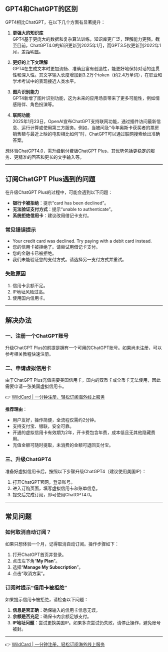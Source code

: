 ## GPT4和ChatGPT的区别

GPT4相比ChatGPT，在以下几个方面有显著提升：

1. **更强大的知识库**  
   GPT4基于更庞大的数据和复杂算法训练，知识库更广泛，理解能力更强。截至目前，ChatGPT4.0的知识更新到2025年1月，而GPT3.5仅更新到2022年1月，差距明显。

2. **更好的上下文理解**  
   GPT4在生成文本时更加流畅、准确且富有创造性，能更好地保持对话的连贯性和深入性。其文字输入长度增加到3.2万个token（约2.4万单词），在职业和学术考试中的表现接近人类水平。

3. **图片识别能力**  
   GPT4新增了图片识别功能，这为未来的应用场景带来了更多可能性，例如情感陪伴、角色扮演等。

4. **联网功能**  
   2025年1月23日，OpenAI宣布ChatGPT支持联网功能，通过插件访问最新信息、运行计算或使用第三方服务。例如，当被问及“今年奥斯卡获奖者的票房销售额与最近上映的电影相比如何”时，ChatGPT可以通过联网搜索给出准确答案。

想体验ChatGPT4.0，需升级到付费版ChatGPT Plus，其优势包括更稳定的服务、更精准的回答和更长的文字输入等。

---

## 订阅ChatGPT Plus遇到的问题

在升级ChatGPT Plus的过程中，可能会遇到以下问题：

- **银行卡被拒绝**：提示“card has been declined”。
- **无法验证支付方式**：提示“unable to authenticate”。
- **系统拒绝信用卡**：建议改用借记卡支付。

### 常见错误提示

- Your credit card was declined. Try paying with a debit card instead.
- 您的信用卡被拒绝了。请尝试用借记卡支付。
- 您的金融卡已被拒绝。
- 我们未能验证您的支付方式。请选择另一支付方式并重试。

### 失败原因

1. 信用卡余额不足。
2. IP地址风险过高。
3. 使用国内信用卡。

---

## 解决办法

### 一、注册一个ChatGPT账号

升级ChatGPT Plus的前提是拥有一个可用的ChatGPT账号。如果尚未注册，可以参考相关教程快速注册。

### 二、申请虚拟信用卡

由于ChatGPT Plus充值需要美国信用卡，国内的双币卡或全币卡无法使用，因此需要申请一张美国虚拟信用卡。

👉 [WildCard | 一分钟注册，轻松订阅海外线上服务](https://bit.ly/bewildcard)

**推荐理由**：
- 用户友好，操作简便，全流程仅需约2分钟。
- 支持支付宝、银联，安全可靠。
- 开通的虚拟信用卡有效期为2年，开卡费包含年费，成本低且无其他隐藏费用。
- 充值金额可随时提取，未消费的金额可退回支付宝。

### 三、升级ChatGPT4

准备好虚拟信用卡后，按照以下步骤升级ChatGPT4（建议使用美国IP）：

1. 打开ChatGPT官网，登录账号。
2. 进入订购页面，填写虚拟信用卡和账单信息。
3. 提交后完成订阅，即可使用ChatGPT4.0。

---

## 常见问题

### 如何取消自动订阅？

如果只想体验一个月，记得取消自动订阅。操作步骤如下：

1. 打开ChatGPT首页并登录。
2. 点击左下角“**My Plan**”。
3. 选择“**Manage My Subscription**”。
4. 点击“取消方案”。

### 订阅时提示“信用卡被拒绝”

如果提示信用卡被拒绝，请检查以下问题：

1. **信息是否正确**：确保输入的信用卡信息无误。
2. **余额是否充足**：确保卡内余额足够支付。
3. **IP地址问题**：尝试更换美国IP。如果多次尝试仍失败，请停止操作，避免账号被封。

---

👉 [WildCard | 一分钟注册，轻松订阅海外线上服务](https://bit.ly/bewildcard)